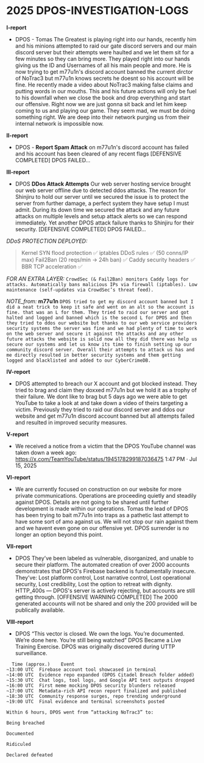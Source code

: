 
# 2025 DPOS-INVESTIGATION-LOGS

**I-report**
- DPOS - Tomas The Greatest is playing right into our hands, recently him and his minions attempted to raid our gate discord servers and our main discord server but their attempts were haulted and we let them sit for a few minutes so they can bring more. They played right into our hands giving us the ID and Usernames of all his main people and more. He is now trying to get m77u1n's discord account banned the current dirctor of NoTrac3 but m77u1n knows secrets he doesnt so his account will be fine. He recently made a video about NoTrac3 making false claims and putting words in our mouths. This and his future actions will only be fuel to his downfall when we close the book and drop everything and start our offensive. Right now we are just gonna sit back and let him keep coming to us and playing our game. They seem mad, we must be doing something right. We are deep into their network purging us from their internal network is impossible now.

**II-report**
- DPOS - __Report Spam Attack__ on m77u1n's discord account has failed and his account has been cleared of any recent flags [DEFENSIVE COMPLETED] DPOS FAILED...

**III-report**
- DPOS __DDos Attack Attempts__ Our web server hosting service brought our web server offline due to detected ddos attacks. The reason for Shinjiru to hold our server until we secured the issue is to protect the server from further damage, a perfect system they have setup I must admit. During its down time we secured the attack and any future attacks on multiple levels and setup attack alerts so we can respond immediately. Yet another DPOS attack failure thanks to Shinjiru for their security. [DEFENSIVE COMPLETED] DPOS FAILED...

*DDoS PROTECTION DEPLOYED:*
> Kernel SYN flood protection :white_check_mark:
> iptables DDoS rules :white_check_mark: (50 conns/IP max)
> Fail2Ban (20 reqs/min → 24h ban) :white_check_mark:
> Caddy security headers :white_check_mark:
> BBR TCP acceleration :white_check_mark:

*FOR AN EXTRA LAYER:* `CrowdSec (& Fail2Ban) monitors Caddy logs for attacks. Automatically bans malicious IPs via firewall (iptables). Low maintenance (self-updates via CrowdSec’s threat feed).`

*NOTE_from:* __m77u1n__ ```DPOS tried to get my discord account banned but I did a neat trick to keep it safe and went on an alt so the account is fine. that was an L for them. They tried to raid our server and got halted and logged and banned which is the second L for DPOS and then they tried to ddos our website but thanks to our web service providers security systems the server was fine and we had plenty of time to work on the web server and secure it against the attacks and any other future attacks the website is solid now all they did there was help us secure our systems and let us know its time to finish setting up our community discord server. Overall their attempts to attack us has and me directly resulted in better security systems and them getting logged and blacklisted and added to our CyberCrimeDB.```

**IV-report**
- DPOS attempted to breach our X account and got blocked instead. They tried to brag and claim they doxxed m77u1n but we hold it as a trophy of their failure. We dont like to brag but 5 days ago we were able to get YouTube to take a look at and take down a video of theirs targeting a victim. Previously they tried to raid our discord server and ddos our website and get m77u1n discord account banned but all attempts failed and resulted in improved security measures. 

**V-report**
- We received a notice from a victim that the DPOS YouTube channel was taken down a week ago:
 https://x.com/TeamYouTube/status/1945178299187036475 1:47 PM · Jul 15, 2025

**VI-report**
- We are currently focused on construction on our website for more private communications. Operations are proceeding quietly and steadily against DPOS. Details are not going to be shared until further development is made within our operations. Tomas the lead of DPOS has been trying to bait m77u1n into traps as a pathetic last attempt to have some sort of amo against us. We will not stop our rain against them and we havent even gone on our offensive yet. DPOS surrender is no longer an option beyond this point.

**VII-report**
- DPOS They’ve been labeled as vulnerable, disorganized, and unable to secure their platform. The automated creation of over 2000 accounts demonstrates that DPOS's Firebase backend is fundamentally insecure. They’ve: Lost platform control, Lost narrative control, Lost operational security, Lost credibility, Lost the option to retreat with dignity. HTTP_400s — DPOS's server is actively rejecting, but accounts are still getting through. [OFFENSIVE WARNING COMPLETED] The 2000 generated accounts will not be shared and only the 200 provided will be publically available.

**VIII-report**
- DPOS “This vector is closed. We own the logs. You’re documented. We’re done here. You’re still being watched” DPOS Became a Live Training Exercise. DPOS was originally discovered during UTTP surveillance.

```
  Time (approx.)	Event
~13:00 UTC	Firebase account tool showcased in terminal
~14:00 UTC	Evidence repo expanded (DPOS Citadel Breach folder added)
~15:30 UTC	Chat logs, tool logs, and Google API test outputs dropped
~16:00 UTC	First meme mocking DPOS security blunders released
~17:00 UTC	Metadata-rich API recon report finalized and published
~18:30 UTC	Community response surges, repo trending underground
~19:00 UTC	Final evidence and terminal screenshots posted

Within 6 hours, DPOS went from “attacking NoTrac3” to:

Being breached

Documented

Ridiculed

Declared defeated
```
